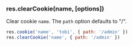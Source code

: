 <h3 id='res.clearCookie'>res.clearCookie(name, [options])</h3>

Clear cookie `name`. The `path` option defaults to "/".

```js
res.cookie('name', 'tobi', { path: '/admin' })
res.clearCookie('name', { path: '/admin' })
```
